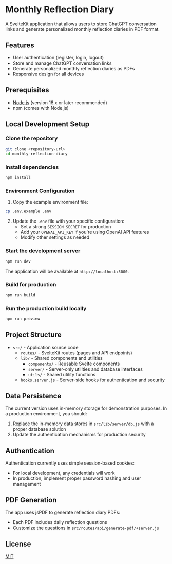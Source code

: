 # Monthly Reflection Diary

A SvelteKit application that allows users to store ChatGPT conversation links and generate personalized monthly reflection diaries in PDF format.

## Features

- User authentication (register, login, logout)
- Store and manage ChatGPT conversation links
- Generate personalized monthly reflection diaries as PDFs
- Responsive design for all devices

## Prerequisites

- [Node.js](https://nodejs.org/) (version 18.x or later recommended)
- npm (comes with Node.js)

## Local Development Setup

### Clone the repository

```bash
git clone <repository-url>
cd monthly-reflection-diary
```

### Install dependencies

```bash
npm install
```

### Environment Configuration

1. Copy the example environment file:

```bash
cp .env.example .env
```

2. Update the `.env` file with your specific configuration:
   - Set a strong `SESSION_SECRET` for production
   - Add your `OPENAI_API_KEY` if you're using OpenAI API features
   - Modify other settings as needed

### Start the development server

```bash
npm run dev
```

The application will be available at `http://localhost:5000`.

### Build for production

```bash
npm run build
```

### Run the production build locally

```bash
npm run preview
```

## Project Structure

- `src/` - Application source code
  - `routes/` - SvelteKit routes (pages and API endpoints)
  - `lib/` - Shared components and utilities
    - `components/` - Reusable Svelte components
    - `server/` - Server-only utilities and database interfaces
    - `utils/` - Shared utility functions
  - `hooks.server.js` - Server-side hooks for authentication and security

## Data Persistence

The current version uses in-memory storage for demonstration purposes. In a production environment, you should:

1. Replace the in-memory data stores in `src/lib/server/db.js` with a proper database solution
2. Update the authentication mechanisms for production security

## Authentication

Authentication currently uses simple session-based cookies:

- For local development, any credentials will work
- In production, implement proper password hashing and user management

## PDF Generation

The app uses jsPDF to generate reflection diary PDFs:

- Each PDF includes daily reflection questions
- Customize the questions in `src/routes/api/generate-pdf/+server.js`

## License

[MIT](LICENSE)